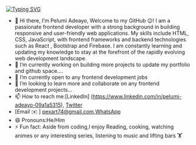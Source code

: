 [![Typing SVG](https://readme-typing-svg.demolab.com?font=Fira+Code&pause=1000&random=false&width=435&lines=The+five+boxing+wizards+jump+quickly)](https://git.io/typing-svg)

- 👋 Hi there, I’m Pelumi Adeayo, Welcome to my GitHub 😉! I am a passionate frontend developer with a strong background in building responsive and user-friendly web applications. My skills include HTML, CSS, JavaScript, with frontend frameworks and backend technologies such as React , Bootstrap and Firebase. I am constantly learning and updating my knowledge to stay at the forefront of the rapidly evolving web development landscape. 
- 👀 I’m currently working on building more projects to update my portfolio and github space....
- 🌱 I’m currently open to any frontend development jobs
- 💞️ I’m looking to learn more and collaborate on any frontend development projects...
- 📫 How to reach me:[LinkedIn] (https://www.linkedin.com/in/pelumi-adeayo-09a1a5315), [Twitter](https://x.com/The_realpex)
- [Email ✉️ ] pexart74@gmail.com,[WhatsApp](https://wa.link/davi1q)
- 😄 Pronouns:He/Him
- ⚡ Fun fact: Aside from coding,I enjoy Reading, cooking, watching animes or any interesting series, listening to music and lifting bars 🏋️

<!---
PexArt-web/PexArt-web is a ✨ special ✨ repository because its `README.md` (this file) appears on your GitHub profile.
You can click the Preview link to take a look at your changes.
--->
